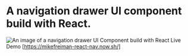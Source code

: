 # A navigation drawer UI component build with React.
![An image of a navigation drawer UI Component build with React](https://github.com/mikefreiman/react-nav-component/blob/master/screenshot-hires.gif)
Live Demo [https://mikefreiman-react-nav.now.sh/]